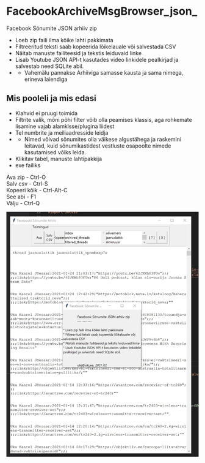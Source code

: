 # FacebookArchiveMsgBrowser_json_
Facebook Sõnumite JSON arhiiv zip

* Loeb zip faili ilma kõike lahti pakkimata
* Filtreeritud teksti saab kopeerida lõikelauale või salvestada CSV
* Näitab manuste failiteesid ja tekstis leiduvaid linke
* Lisab Youtube JSON API-t kasutades video linkidele pealkirjad ja salvestab need SQLite abil.
* * Vahemälu pannakse Arhiiviga samasse kausta ja sama nimega, erineva laiendiga

## Mis pooleli ja mis edasi
- Klahvid ei pruugi toimida
- Filtrite valik, mõni põhi filter võib olla peamises  klassis, aga rohkemate lisamine vajab alamklsse/plugina liidest
- Tel numbrite ja meiliaadresside leidja
- - Nimed võivad sõnumites olla väikese algustähega ja raskemini leitavad, kuid sõnumikastidest vestluste osapoolte nimede kasutamised võiks leida. 
- Klikitav tabel, manuste lahtipakkija
- exe failiks

Ava zip  - Ctrl-O  
Salv csv  -  Ctrl-S  
Kopeeri kõik - Ctrl-Alt-C  
See abi - F1  
Välju -  Ctrl-Q 
 
<img src='https://raw.githubusercontent.com/ukj/FacebookArchiveMsgBrowser_json_/master/Screenshot_20210213-012954_Pydroid%203.jpg' />

